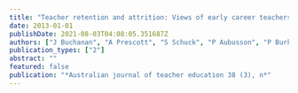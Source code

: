 ```yaml
---
title: "Teacher retention and attrition: Views of early career teachers."
date: 2013-01-01
publishDate: 2021-08-03T04:08:05.351687Z
authors: ["J Buchanan", "A Prescott", "S Schuck", "P Aubusson", "P Burke", "J Louviere"]
publication_types: ["2"]
abstract: ""
featured: false
publication: "*Australian journal of teacher education 38 (3), n*"
---
```


